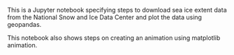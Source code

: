 This is a Jupyter notebook specifying steps to download sea ice extent data from the National Snow and Ice Data Center and plot the data using geopandas. 

This notebook also shows steps on creating an animation using matplotlib animation. 
